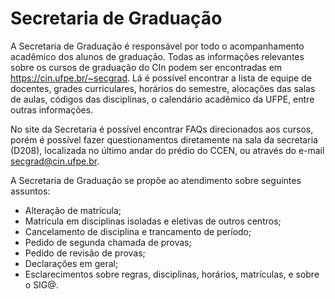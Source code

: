 # Secretaria de Graduação

A Secretaria de Graduação é responsável por todo o acompanhamento acadêmico dos alunos de graduação. Todas as informações relevantes sobre os cursos de graduação do CIn podem ser encontradas em https://cin.ufpe.br/~secgrad. Lá é possível encontrar a lista de equipe de docentes, grades curriculares, horários do semestre, alocações das salas de aulas, códigos das disciplinas, o calendário acadêmico da UFPE, entre outras informações.

No site da Secretaria é possível encontrar FAQs direcionados aos cursos, porém é possível fazer questionamentos diretamente na sala da secretaria (D208), localizada no último andar do prédio do CCEN, ou através do e-mail secgrad@cin.ufpe.br.

A Secretaria de Graduação se propõe ao atendimento sobre seguintes assuntos:
- Alteração de matrícula;
- Matrícula em disciplinas isoladas e eletivas de outros centros;
- Cancelamento de disciplina e trancamento de período;
- Pedido de segunda chamada de provas;
- Pedido de revisão de provas;
- Declarações em geral;
- Esclarecimentos sobre regras, disciplinas, horários, matrículas, e sobre o SIG@.
